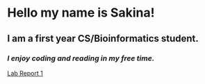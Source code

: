 # Hello my name is Sakina!

## I am a first year CS/Bioinformatics student.

### *I enjoy coding and reading in my free time.*



[Lab Report 1](lab-report-1-week-2.html)
